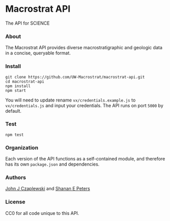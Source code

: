 # Macrostrat API
The API for SCIENCE

### About
The Macrostrat API provides diverse macrostratigraphic and geologic data in a concise, queryable format.

### Install
````
git clone https://github.com/UW-Macrostrat/macrostrat-api.git
cd macrostrat-api
npm install
npm start
````
You will need to update rename ````vx/credentials.example.js```` to ````vx/credentials.js```` and input your credentials. The API runs on port ````5000```` by default. 

### Test
````
npm test
````

### Organization
Each version of the API functions as a self-contained module, and therefore has its own ````package.json```` and dependencies. 

### Authors
[John J Czaplewski](https://github.com/jczaplew) and [Shanan E Peters](http://strata.geoglogy.wisc.edu)

### License
CC0 for all code unique to this API.
